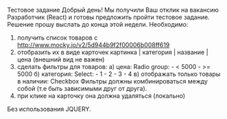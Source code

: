 Тестовое задание 
Добрый день!
Мы получили Ваш отклик на вакансию Разработчик (React) и готовы предложить пройти тестовое задание.
Решение прошу выслать до конца этой недели.
Необходимо:
1) получить список товаров с http://www.mocky.io/v2/5d944b9f2f00006b008ff619
2) отобразить их в виде карточек картинка | категория | название | цена (внешний вид не важен)
3) сделать фильтры для товаров:
  а) цена:
      Radio group:
        - < 5000
        - >= 5000
  б) категория:
      Select:
        - 1
        - 2
        - 3
        - 4
  в) отображать только товары в наличии:
      Checkbox
  Фильтры должны комбинироваться между собой (т.е быть зависимыми друг от друга).
4) при клике на карточку она должна удаляться (локально)

Без использования JQUERY.
